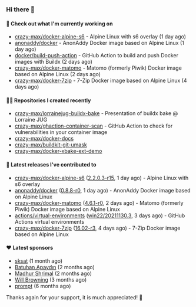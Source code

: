 ### Hi there 👋

#### 👷 Check out what I'm currently working on

- [crazy-max/docker-alpine-s6](https://github.com/crazy-max/docker-alpine-s6) - Alpine Linux with s6 overlay (1 day ago)
- [anonaddy/docker](https://github.com/anonaddy/docker) - AnonAddy Docker image based on Alpine Linux (1 day ago)
- [docker/build-push-action](https://github.com/docker/build-push-action) - GitHub Action to build and push Docker images with Buildx (2 days ago)
- [crazy-max/docker-matomo](https://github.com/crazy-max/docker-matomo) - Matomo (formerly Piwik) Docker image based on Alpine Linux (2 days ago)
- [crazy-max/docker-7zip](https://github.com/crazy-max/docker-7zip) - 7-Zip Docker image based on Alpine Linux (4 days ago)

#### 👨‍💻 Repositories I created recently

- [crazy-max/lorrainejug-buildx-bake](https://github.com/crazy-max/lorrainejug-buildx-bake) - Presentation of buildx bake @ Lorraine JUG
- [crazy-max/ghaction-container-scan](https://github.com/crazy-max/ghaction-container-scan) - GitHub Action to check for vulnerabilities in your container image
- [crazy-max/docker-docs](https://github.com/crazy-max/docker-docs)
- [crazy-max/buildkit-git-umask](https://github.com/crazy-max/buildkit-git-umask)
- [crazy-max/docker-xbake-ext-demo](https://github.com/crazy-max/docker-xbake-ext-demo)

#### 🚀 Latest releases I've contributed to

- [crazy-max/docker-alpine-s6](https://github.com/crazy-max/docker-alpine-s6) ([2.2.0.3-r15](https://github.com/crazy-max/docker-alpine-s6/releases/tag/2.2.0.3-r15), 1 day ago) - Alpine Linux with s6 overlay
- [anonaddy/docker](https://github.com/anonaddy/docker) ([0.8.8-r0](https://github.com/anonaddy/docker/releases/tag/0.8.8-r0), 1 day ago) - AnonAddy Docker image based on Alpine Linux
- [crazy-max/docker-matomo](https://github.com/crazy-max/docker-matomo) ([4.6.1-r0](https://github.com/crazy-max/docker-matomo/releases/tag/4.6.1-r0), 2 days ago) - Matomo (formerly Piwik) Docker image based on Alpine Linux
- [actions/virtual-environments](https://github.com/actions/virtual-environments) ([win22/20211130.3](https://github.com/actions/virtual-environments/releases/tag/win22%2F20211130.3), 3 days ago) - GitHub Actions virtual environments
- [crazy-max/docker-7zip](https://github.com/crazy-max/docker-7zip) ([16.02-r3](https://github.com/crazy-max/docker-7zip/releases/tag/16.02-r3), 4 days ago) - 7-Zip Docker image based on Alpine Linux

#### ❤️ Latest sponsors
- [sksat](https://github.com/sksat) (1 month ago)
- [Batuhan Apaydın](https://github.com/developer-guy) (2 months ago)
- [Madhur Shrimal](https://github.com/shrimalmadhur) (2 months ago)
- [Will Browning](https://github.com/willbrowningme) (3 months ago)
- [prompt](https://github.com/pr-mpt) (6 months ago)

Thanks again for your support, it is much appreciated! 🙏
